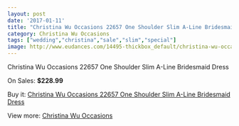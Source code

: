```yaml
---
layout: post
date: '2017-01-11'
title: "Christina Wu Occasions 22657 One Shoulder Slim A-Line Bridesmaid Dress"
category: Christina Wu Occasions
tags: ["wedding","christina","sale","slim","special"]
image: http://www.eudances.com/14495-thickbox_default/christina-wu-occasions-22657-one-shoulder-slim-a-line-bridesmaid-dress.jpg
---
```

Christina Wu Occasions 22657 One Shoulder Slim A-Line Bridesmaid Dress

On Sales: **$228.99**
<a href="https://www.eudances.com/en/christina-wu-occasions/4342-christina-wu-occasions-22657-one-shoulder-slim-a-line-bridesmaid-dress.html"><amp-img layout="responsive" width="600" height="600" src="//www.eudances.com/14495-thickbox_default/christina-wu-occasions-22657-one-shoulder-slim-a-line-bridesmaid-dress.jpg" alt="Christina Wu Occasions 22657 One Shoulder Slim A-Line Bridesmaid Dress 0" /></a>
<a href="https://www.eudances.com/en/christina-wu-occasions/4342-christina-wu-occasions-22657-one-shoulder-slim-a-line-bridesmaid-dress.html"><amp-img layout="responsive" width="600" height="600" src="//www.eudances.com/14498-thickbox_default/christina-wu-occasions-22657-one-shoulder-slim-a-line-bridesmaid-dress.jpg" alt="Christina Wu Occasions 22657 One Shoulder Slim A-Line Bridesmaid Dress 1" /></a>
<a href="https://www.eudances.com/en/christina-wu-occasions/4342-christina-wu-occasions-22657-one-shoulder-slim-a-line-bridesmaid-dress.html"><amp-img layout="responsive" width="600" height="600" src="//www.eudances.com/14497-thickbox_default/christina-wu-occasions-22657-one-shoulder-slim-a-line-bridesmaid-dress.jpg" alt="Christina Wu Occasions 22657 One Shoulder Slim A-Line Bridesmaid Dress 2" /></a>
<a href="https://www.eudances.com/en/christina-wu-occasions/4342-christina-wu-occasions-22657-one-shoulder-slim-a-line-bridesmaid-dress.html"><amp-img layout="responsive" width="600" height="600" src="//www.eudances.com/14496-thickbox_default/christina-wu-occasions-22657-one-shoulder-slim-a-line-bridesmaid-dress.jpg" alt="Christina Wu Occasions 22657 One Shoulder Slim A-Line Bridesmaid Dress 3" /></a>

Buy it: [Christina Wu Occasions 22657 One Shoulder Slim A-Line Bridesmaid Dress](https://www.eudances.com/en/christina-wu-occasions/4342-christina-wu-occasions-22657-one-shoulder-slim-a-line-bridesmaid-dress.html "Christina Wu Occasions 22657 One Shoulder Slim A-Line Bridesmaid Dress")

View more: [Christina Wu Occasions](https://www.eudances.com/en/59-christina-wu-occasions "Christina Wu Occasions")